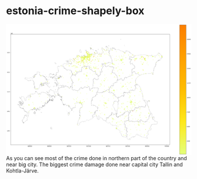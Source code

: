 # estonia-crime-shapely-box
<img src="output.png" width=1020 align="center">
As you can see most of the crime done in northern part of the country and near big city. The biggest crime damage done near capital city Tallin and Kohtla-Järve.
